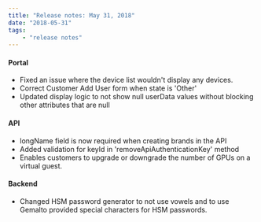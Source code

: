 ```yaml
---
title: "Release notes: May 31, 2018"
date: "2018-05-31"
tags:
    - "release notes"
---
```



#### Portal
+ Fixed an issue where the device list wouldn't display any devices.
+ Correct Customer Add User form when state is 'Other'
+ Updated display logic to not show null userData values without blocking other attributes that are null

#### API
+ longName field is now required when creating brands in the API
+ Added validation for keyId in 'removeApiAuthenticationKey' method
+ Enables customers to upgrade or downgrade the number of GPUs on a virtual guest.


#### Backend
+ Changed HSM password generator to not use vowels and to use Gemalto provided special characters for HSM passwords.